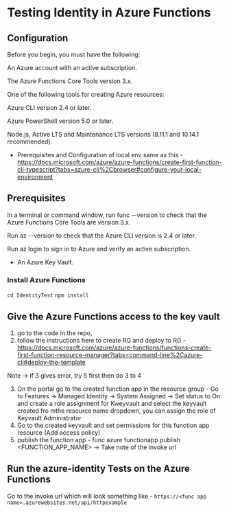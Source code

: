 # Testing Identity in Azure Functions

## Configuration

Before you begin, you must have the following:

An Azure account with an active subscription.

The Azure Functions Core Tools version 3.x.

One of the following tools for creating Azure resources:

Azure CLI version 2.4 or later.

Azure PowerShell version 5.0 or later.

Node.js, Active LTS and Maintenance LTS versions (8.11.1 and 10.14.1 recommended).

- Prerequisites and Configuration of local env same as this - https://docs.microsoft.com/azure/azure-functions/create-first-function-cli-typescript?tabs=azure-cli%2Cbrowser#configure-your-local-environment

## Prerequisites

In a terminal or command window, run func --version to check that the Azure Functions Core Tools are version 3.x.

Run az --version to check that the Azure CLI version is 2.4 or later.

Run az login to sign in to Azure and verify an active subscription.

- An Azure Key Vault.

### Install Azure Functions

`cd IdentityTest`
`npm install`

## Give the Azure Functions access to the key vault

1. go to the code in the repo,
2. follow the instructions here to create RG and deploy to RG - https://docs.microsoft.com/azure/azure-functions/functions-create-first-function-resource-manager?tabs=command-line%2Cazure-cli#deploy-the-template

Note -> if 3 gives error, try 5 first then do 3 to 4

3. On the portal go to the created function app in the resource group - Go to Features -> Managed Identity -> System Assigned -> Set status to On and create a role assignment for Kweyvault and select the keyvault created fro mthe resource name dropdown, you can assign the role of Keyvault Administrator
4. Go to the created keyvault and set permissions for this function app resource (Add access policy)
5. publish the function app - func azure functionapp publish <FUNCTION_APP_NAME>
   -> Take note of the invoke url

## Run the azure-identity Tests on the Azure Functions

Go to the invoke url which will look something like - `https://<func app name>.azurewebsites.net/api/httpexample`
